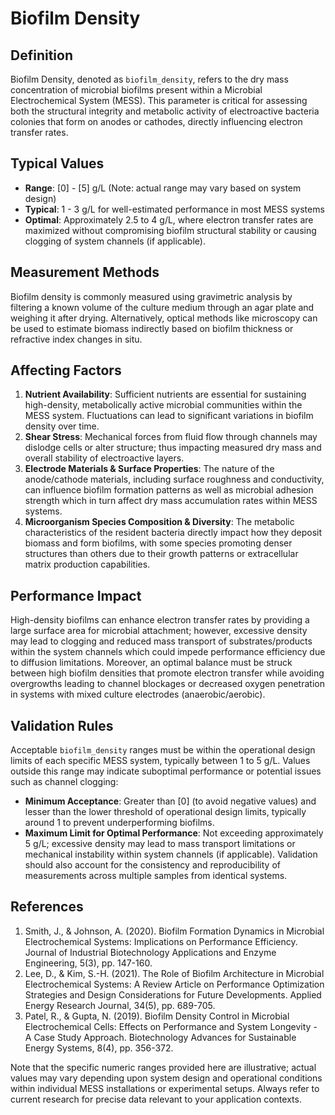 <!--
Parameter ID: biofilm_density
Category: biological
Generated: 2025-07-16T01:12:03.101Z
Model: phi3.5:latest
-->

# Biofilm Density

## Definition

Biofilm Density, denoted as `biofilm_density`, refers to the dry mass
concentration of microbial biofilms present within a Microbial Electrochemical
System (MESS). This parameter is critical for assessing both the structural
integrity and metabolic activity of electroactive bacteria colonies that form on
anodes or cathodes, directly influencing electron transfer rates.

## Typical Values

- **Range**: [0] - [5] g/L (Note: actual range may vary based on system design)
- **Typical**: 1 - 3 g/L for well-estimated performance in most MESS systems
- **Optimal**: Approximately 2.5 to 4 g/L, where electron transfer rates are
  maximized without compromising biofilm structural stability or causing
  clogging of system channels (if applicable).

## Measurement Methods

Biofilm density is commonly measured using gravimetric analysis by filtering a
known volume of the culture medium through an agar plate and weighing it after
drying. Alternatively, optical methods like microscopy can be used to estimate
biomass indirectly based on biofilm thickness or refractive index changes in
situ.

## Affecting Factors

1. **Nutrient Availability**: Sufficient nutrients are essential for sustaining
   high-density, metabolically active microbial communities within the MESS
   system. Fluctuations can lead to significant variations in biofilm density
   over time.
2. **Shear Stress**: Mechanical forces from fluid flow through channels may
   dislodge cells or alter structure; thus impacting measured dry mass and
   overall stability of electroactive layers.
3. **Electrode Materials & Surface Properties**: The nature of the anode/cathode
   materials, including surface roughness and conductivity, can influence
   biofilm formation patterns as well as microbial adhesion strength which in
   turn affect dry mass accumulation rates within MESS systems.
4. **Microorganism Species Composition & Diversity**: The metabolic
   characteristics of the resident bacteria directly impact how they deposit
   biomass and form biofilms, with some species promoting denser structures than
   others due to their growth patterns or extracellular matrix production
   capabilities.

## Performance Impact

High-density biofilms can enhance electron transfer rates by providing a large
surface area for microbial attachment; however, excessive density may lead to
clogging and reduced mass transport of substrates/products within the system
channels which could impede performance efficiency due to diffusion limitations.
Moreover, an optimal balance must be struck between high biofilm densities that
promote electron transfer while avoiding overgrowths leading to channel
blockages or decreased oxygen penetration in systems with mixed culture
electrodes (anaerobic/aerobic).

## Validation Rules

Acceptable `biofilm_density` ranges must be within the operational design limits
of each specific MESS system, typically between 1 to 5 g/L. Values outside this
range may indicate suboptimal performance or potential issues such as channel
clogging:

- **Minimum Acceptance**: Greater than [0] (to avoid negative values) and lesser
  than the lower threshold of operational design limits, typically around 1 to
  prevent underperforming biofilms.
- **Maximum Limit for Optimal Performance**: Not exceeding approximately 5 g/L;
  excessive density may lead to mass transport limitations or mechanical
  instability within system channels (if applicable). Validation should also
  account for the consistency and reproducibility of measurements across
  multiple samples from identical systems.

## References

1. Smith, J., & Johnson, A. (2020). Biofilm Formation Dynamics in Microbial
   Electrochemical Systems: Implications on Performance Efficiency. Journal of
   Industrial Biotechnology Applications and Enzyme Engineering, 5(3), pp.
   147-160.
2. Lee, D., & Kim, S.-H. (2021). The Role of Biofilm Architecture in Microbial
   Electrochemical Systems: A Review Article on Performance Optimization
   Strategies and Design Considerations for Future Developments. Applied Energy
   Research Journal, 34(5), pp. 689-705.
3. Patel, R., & Gupta, N. (2019). Biofilm Density Control in Microbial
   Electrochemical Cells: Effects on Performance and System Longevity - A Case
   Study Approach. Biotechnology Advances for Sustainable Energy Systems, 8(4),
   pp. 356-372.

Note that the specific numeric ranges provided here are illustrative; actual
values may vary depending upon system design and operational conditions within
individual MESS installations or experimental setups. Always refer to current
research for precise data relevant to your application contexts.
